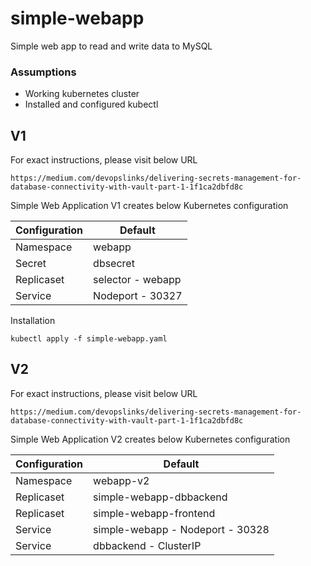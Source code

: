 # simple-webapp
Simple web app to read and write data to MySQL

### Assumptions

- Working kubernetes cluster
- Installed and configured kubectl

## V1

For exact instructions, please visit below URL 

```
https://medium.com/devopslinks/delivering-secrets-management-for-database-connectivity-with-vault-part-1-1f1ca2dbfd8c
```

Simple Web Application V1 creates below Kubernetes configuration

| Configuration | Default |
| ------------- | ------- |
| Namespace | webapp |
| Secret | dbsecret |
| Replicaset | selector - webapp |
| Service | Nodeport - 30327 |

Installation
```
kubectl apply -f simple-webapp.yaml
```

## V2

For exact instructions, please visit below URL 

```
https://medium.com/devopslinks/delivering-secrets-management-for-database-connectivity-with-vault-part-1-1f1ca2dbfd8c
```

Simple Web Application V2 creates below Kubernetes configuration 

| Configuration | Default |
| ------------- | ------- |
| Namespace | webapp-v2 |
| Replicaset | simple-webapp-dbbackend |
| Replicaset | simple-webapp-frontend  |
| Service | simple-webapp - Nodeport - 30328 |
| Service | dbbackend - ClusterIP |